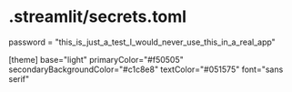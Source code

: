 # .streamlit/secrets.toml

password = "this_is_just_a_test_I_would_never_use_this_in_a_real_app"


[theme]
base="light"
primaryColor="#f50505"
secondaryBackgroundColor="#c1c8e8"
textColor="#051575"
font="sans serif"
